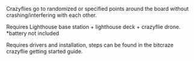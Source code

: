 Crazyflies go to randomized or specified points around the board without crashing/interfering with each other. 

Requires Lighthouse base station + lighthouse deck + crazyflie drone.
*battery not included

Requires drivers and installation, steps can be found in the bitcraze crazyflie getting started guide.
